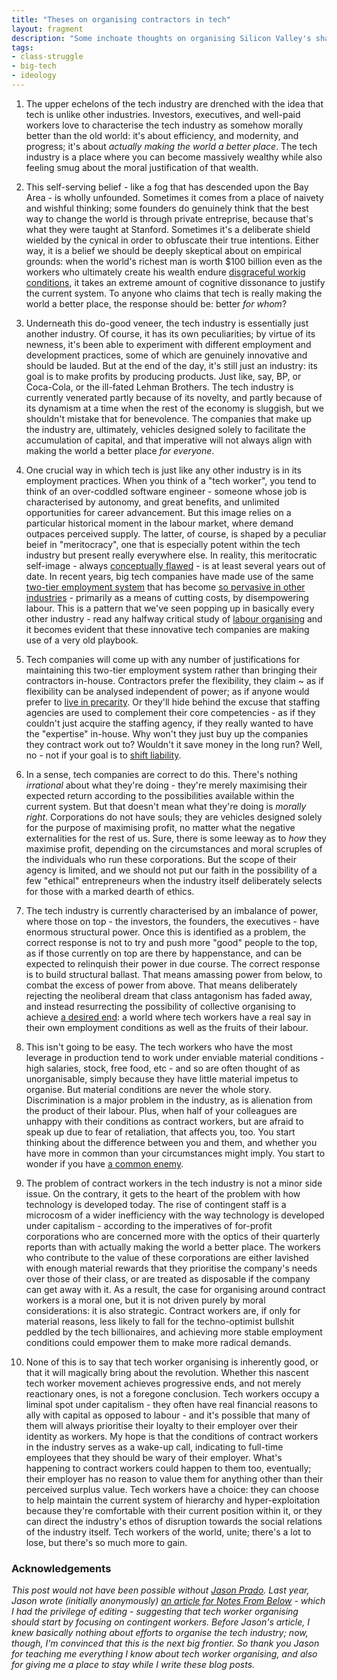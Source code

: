 ```yaml
---
title: "Theses on organising contractors in tech"
layout: fragment
description: "Some inchoate thoughts on organising Silicon Valley's shadow workforce and why it matters."
tags:
- class-struggle
- big-tech
- ideology
---
```


1. The upper echelons of the tech industry are drenched with the idea that tech is unlike other industries. Investors, executives, and well-paid workers love to characterise the tech industry as somehow morally better than the old world: it's about efficiency, and modernity, and progress; it's about _actually making the world a better place_. The tech industry is a place where you can become massively wealthy while also feeling smug about the moral justification of that wealth.

2. This self-serving belief - like a fog that has descended upon the Bay Area - is wholly unfounded. Sometimes it comes from a place of naivety and wishful thinking; some founders do genuinely think that the best way to change the world is through private entreprise, because that's what they were taught at Stanford. Sometimes it's a deliberate shield wielded by the cynical in order to obfuscate their true intentions. Either way, it is a belief we should be deeply skeptical about on empirical grounds: when the world's richest man is worth $100 billion even as the workers who ultimately create his wealth endure [disgraceful workig conditions](https://www.newsweek.com/amazon-drivers-warehouse-conditions-workers-complains-jeff-bezos-bernie-1118849), it takes an extreme amount of cognitive dissonance to justify the current system. To anyone who claims that tech is really making the world a better place, the response should be: better _for whom_?

3. Underneath this do-good veneer, the tech industry is essentially just another industry. Of course, it has its own peculiarities; by virtue of its newness, it's been able to experiment with different employment and development practices, some of which are genuinely innovative and should be lauded. But at the end of the day, it's still just an industry: its goal is to make profits by producing products. Just like, say, BP, or Coca-Cola, or the ill-fated Lehman Brothers. The tech industry is currently venerated partly because of its novelty, and partly because of its dynamism at a time when the rest of the economy is sluggish, but we shouldn't mistake that for benevolence. The companies that make up the industry are, ultimately, vehicles designed solely to facilitate the accumulation of capital, and that imperative will not always align with making the world a better place _for everyone_.

4. One crucial way in which tech is just like any other industry is in its employment practices. When you think of a "tech worker", you tend to think of an over-coddled software engineer - someone whose job is characterised by autonomy, and great benefits, and unlimited opportunities for career advancement. But this image relies on a particular historical moment in the labour market, where demand outpaces perceived supply. The latter, of course, is shaped by a peculiar beief in "meritocracy", one that is especially potent within the tech industry but present really everywhere else. In reality, this meritocratic self-image - always [conceptually flawed](https://notesfrombelow.org/article/tech-culture-unions-meritocracy) - is at least several years out of date. In recent years, big tech companies have made use of the same [two-tier employment system](https://notesfrombelow.org/article/organising-silicon-valleys-shadow-workforce) that has become [so pervasive in other industries](https://www.nytimes.com/2010/11/20/business/20wages.html) - primarily as a means of cutting costs, by disempowering labour. This is a pattern that we've seen popping up in basically every other industry - read any halfway critical study of [labour organising](https://www.plutobooks.com/9781786802347/choke-points/) and it becomes evident that these innovative tech companies are making use of a very old playbook.

5. Tech companies will come up with any number of justifications for maintaining this two-tier employment system rather than bringing their contractors in-house. Contractors prefer the flexibility, they claim ~ as if flexibility can be analysed independent of power; as if anyone would prefer to [live in precarity](https://www.theguardian.com/technology/2018/dec/20/facebook-contractors-filter-digital-labor-dispute-christmas). Or they'll hide behind the excuse that staffing agencies are used to complement their core competencies - as if they couldn't just acquire the staffing agency, if they really wanted to have the "expertise" in-house. Why won't they just buy up the companies they contract work out to? Wouldn't it save money in the long run? Well, no - not if your goal is to [shift liability](https://notesfrombelow.org/article/organising-silicon-valleys-shadow-workforce).

6. In a sense, tech companies are correct to do this. There's nothing _irrational_ about what they're doing - they're merely maximising their expected return according to the possibilities available within the current system. But that doesn't mean what they're doing is _morally right_. Corporations do not have souls; they are vehicles designed solely for the purpose of maximising profit, no matter what the negative externalities for the rest of us. Sure, there is some leeway as to _how_ they maximise profit, depending on the circumstances and moral scruples of the individuals who run these corporations. But the scope of their agency is limited, and we should not put our faith in the possibility of a few "ethical" entrepreneurs when the industry itself deliberately selects for those with a marked dearth of ethics.

7. The tech industry is currently characterised by an imbalance of power, where those on top - the investors, the founders, the executives - have enormous structural power. Once this is identified as a problem, the correct response is not to try and push more "good" people to the top, as if those currently on top are there by happenstance, and can be expected to relinquish their power in due course. The correct response is to build structural ballast. That means amassing power from below, to combat the excess of power from above. That means deliberately rejecting the neoliberal dream that class antagonism has faded away, and instead resurrecting the possibility of collective organising to achieve [a desired end](https://novaramedia.com/2018/06/27/now-is-the-time-for-worker-power-in-the-tech-industry/): a world where tech workers have a real say in their own employment conditions as well as the fruits of their labour.

8. This isn't going to be easy. The tech workers who have the most leverage in production tend to work under enviable material conditions - high salaries, stock, free food, etc - and so are often thought of as unorganisable, simply because they have little material impetus to organise. But material conditions are never the whole story. Discrimination is a major problem in the industry, as is alienation from the product of their labour. Plus, when half of your colleagues are unhappy with their conditions as contract workers, but are afraid to speak up due to fear of retaliation, that affects you, too. You start thinking about the difference between you and them, and whether you have more in common than your circumstances might imply. You start to wonder if you have [a common enemy](https://k-punk.org/remember-who-the-enemy-is/).

9. The problem of contract workers in the tech industry is not a minor side issue. On the contrary, it gets to the heart of the problem with how technology is developed today. The rise of contingent staff is a microcosm of a wider inefficiency with the way technology is developed under capitalism - according to the imperatives of for-profit corporations who are concerned more with the optics of their quarterly reports than with actually making the world a better place. The workers who contribute to the value of these corporations are either lavished with enough material rewards that they prioritise the company's needs over those of their class, or are treated as disposable if the company can get away with it. As a result, the case for organising around contract workers is a moral one, but it is not driven purely by moral considerations: it is also strategic. Contract workers are, if only for material reasons, less likely to fall for the techno-optimist bullshit peddled by the tech billionaires, and achieving more stable employment conditions could empower them to make more radical demands.

10. None of this is to say that tech worker organising is inherently good, or that it will magically bring about the revolution. Whether this nascent tech worker movement achieves progressive ends, and not merely reactionary ones, is not a foregone conclusion. Tech workers occupy a liminal spot under capitalism - they often have real financial reasons to ally with capital as opposed to labour - and it's possible that many of them will always prioritise their loyalty to their employer over their identity as workers. My hope is that the conditions of contract workers in the industry serves as a wake-up call, indicating to full-time employees that they should be wary of their employer. What's happening to contract workers could happen to them too, eventually; their employer has no reason to value them for anything other than their perceived surplus value. Tech workers have a choice: they can choose to help maintain the current system of hierarchy and hyper-exploitation because they're comfortable with their current position within it, or they can direct the industry's ethos of disruption towards the social relations of the industry itself. Tech workers of the world, unite; there's a lot to lose, but there's so much more to gain.

### Acknowledgements

_This post would not have been possible without [Jason Prado](https://twitter.com/jasonpjason). Last year, Jason wrote (initially anonymously) [an article for Notes From Below](https://notesfrombelow.org/article/prospects-for-organizing-the-tech-industry) - which I had the privilege of editing - suggesting that tech worker organising should start by focusing on contingent workers. Before Jason's article, I knew basically nothing about efforts to organise the tech industry; now, though, I'm convinced that this is the next big frontier. So thank you Jason for teaching me everything I know about tech worker organising, and also for giving me a place to stay while I write these blog posts._

